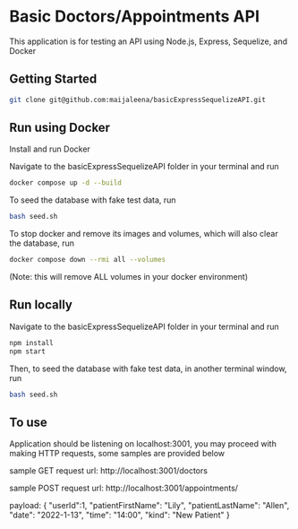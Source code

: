 # Basic Doctors/Appointments API

This application is for testing an API using Node.js, Express, Sequelize, and Docker

## Getting Started

```bash
git clone git@github.com:maijaleena/basicExpressSequelizeAPI.git
```

## Run using Docker

Install and run Docker

Navigate to the basicExpressSequelizeAPI folder in your terminal and run

```bash
docker compose up -d --build
```

To seed the database with fake test data, run

```bash
bash seed.sh
```

To stop docker and remove its images and volumes, which will also clear the database, run

```bash
docker compose down --rmi all --volumes
```

(Note: this will remove ALL volumes in your docker environment)

## Run locally

Navigate to the basicExpressSequelizeAPI folder in your terminal and run

```bash
npm install
npm start
```

Then, to seed the database with fake test data, in another terminal window, run

```bash
bash seed.sh
```

## To use

Application should be listening on localhost:3001, you may proceed with making HTTP requests, some samples are provided below

sample GET request
url: http://localhost:3001/doctors

sample POST request
url: http://localhost:3001/appointments/

payload:
{
"userId":1,
"patientFirstName": "Lily",
"patientLastName": "Allen",
"date": "2022-1-13",
"time": "14:00",
"kind": "New Patient"
}
